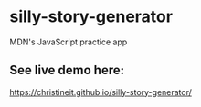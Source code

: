 # silly-story-generator
MDN's JavaScript practice app

## See live demo here:
 https://christineit.github.io/silly-story-generator/
